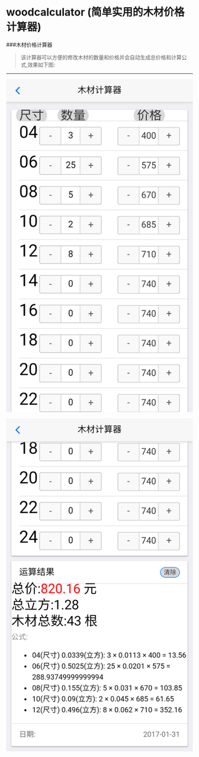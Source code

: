 # woodcalculator (简单实用的木材价格计算器)
###木材价格计算器

>该计算器可以方便的修改木材的数量和价格并会自动生成总价格和计算公式,效果如下图:
---



![image](https://github.com/lucoo01/woodcalculator/blob/master/image/Screenshot_2017-01-31-17-35-11.png)

![image](https://github.com/lucoo01/woodcalculator/blob/master/image/Screenshot_2017-01-31-17-35-15.png)
